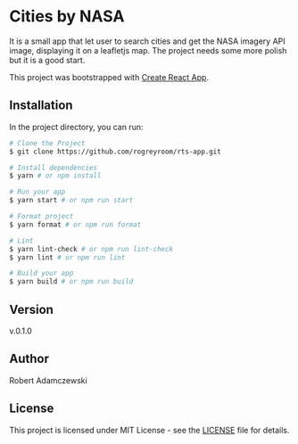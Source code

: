 # Cities by NASA

It is a small app that let user to search cities and get the NASA imagery API image, displaying it on a leafletjs map.
The project needs some more polish but it is a good start.

This project was bootstrapped with [Create React App](https://github.com/facebook/create-react-app).

## Installation

In the project directory, you can run:

```bash
# Clone the Project
$ git clone https://github.com/rogreyroom/rts-app.git

# Install dependencies
$ yarn # or npm install

# Run your app
$ yarn start # or npm run start

# Format project
$ yarn format # or npm run format

# Lint
$ yarn lint-check # or npm run lint-check
$ yarn lint # or npm run lint

# Build your app
$ yarn build # or npm run build
```

## Version

v.0.1.0

## Author

Robert Adamczewski

## License

This project is licensed under MIT License - see the [LICENSE](./LICENSE) file for details.
